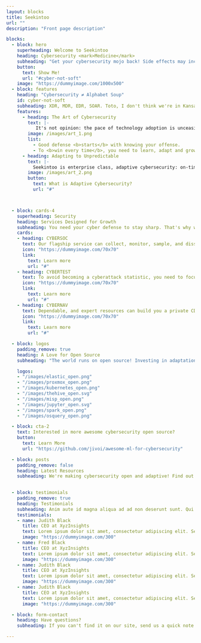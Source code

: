 ```yaml
---
layout: blocks
title: Seekintoo
url: ""
description: "Front page description"

blocks:
  - block: hero
    superheading: Welcome to Seekintoo
    heading: Cybersecurity <mark>Medicine</mark>
    subheading: "Get your cybersecurity mojo back! Side effects may include: business growth, customer trust, and true inner peace."
    button:
      text: Show Me!
      url: "#cyber-not-soft"
    image: "https://dummyimage.com/1000x500"
  - block: features
    heading: "Cybersecurity ≠ Alphabet Soup"
    id: cyber-not-soft
    subheading: XDR, MDR, EDR, SOAR. Toto, I don't think we're in Kansas anymore.
    features:
      - heading: The Art of Cybersecurity
        text: |-
           It's not opinion: the pace of technology adoption is unceasing, and the lines between business and technology have dissolved. The unpredictable nature, and fundamental risk of cyber incidents will increase steadily, and cybersecurity will play a universal role in progress.
        image: /images/art_1.png
        list:
          - Good defense <b>starts</b> with knowing your offense.
          - To <b>win every time</b>, you need to learn, adapt and grow; even under pressure!
      - heading: Adapting to Unpredictable
        text: |-
          Seekintoo is enterprise class, adaptive cybersecurity: on-time, and on-call.  Contact us now to see what world-class cybersecurity maintenance means.
        image: /images/art_2.png
        button:
          text: What is Adaptive Cybersecurity?
          url: "#"



  - block: cards-4
    superheading: Security
    heading: Services Designed for Growth
    subheading: You need your cyber defense to stay sharp. That's why we push the limits of "adapt and respond." We don't sell or underpin any of our services with proprietary licenses. Each foundational service works together or apart. We can design, build, and run a world-class cybersecurity maintenance program for you.
    cards:
    - heading: CYBERSOC
      text: Our flagship service can collect, monitor, sample, and dissect your machine generated data; from the cloud to OT/IOT. Specific AI, and real-world experts use a common data platform (CDP) and our adaptive framework to find suspicious patterns, and disrupt attacks against your business. 24x7. Forensic and critical response are options too!
      icon: "https://dummyimage.com/70x70"
      link:
        text: Learn more
        url: "#"
    - heading: CYBERTEST
      text: To avoid becoming a cyberattack statistic, you need to focus on a targeted response to emerging threats, not patching legacy defensive layers. CYBERTEST simulates known and novel threats against your business to provide key information on adapting your defense. Available as a service, or delivered traditionally to meet your scope.
      icon: "https://dummyimage.com/70x70"
      link:
        text: Learn more
        url: "#"
    - heading: CYBERNAV
      text: Dependable, and expert resources can build you a private CDP, or help navigate critical or supporting features of your cybersecurity maintenance program, model and map regulatory compliance, or design it from the ground up. A fresh, constructive, and outside perspective is budget well-spent to keep a false sense of security in check!
      icon: "https://dummyimage.com/70x70"
      link:
        text: Learn more
        url: "#"

  - block: logos
    padding_remove: true
    heading: A Love for Open Source
    subheading: "The world runs on open source! Investing in adaptation and integration provides the edge we need vs. closed and monolithic solutions. You can't afford to solve \"now\" problems with \"tomorrow\" solutions. Working with these open source projects lets us close the gap between now and tomorrow faster:"

    logos:
    - "/images/elastic_open.png"
    - "/images/proxmox_open.png"
    - "/images/kubernetes_open.png"
    - "/images/thehive_open.svg"
    - "/images/misp_open.png"
    - "/images/jupyter_open.svg"
    - "/images/spark_open.png"
    - "/images/osquery_open.png"

  - block: cta-2
    text: Interested in more awesome cybersecurity open source?
    button:
      text: Learn More
      url: "https://github.com/jivoi/awesome-ml-for-cybersecurity"

  - block: posts
    padding_remove: false
    heading: Latest Resources
    subheading: We're making cybersecurity open and adaptive! Find out what we're up to!

  
  - block: testimonials
    padding_remove: true
    heading: Testimonials
    subheading: Anim aute id magna aliqua ad ad non deserunt sunt. Qui irure qui lorem cupidatat commodo. Elit sunt amet fugiat veniam occaecat fugiat aliqua ad ad non deserunt sunt.
    testimonials:
    - name: Judith Black
      title: CEO at XyzInsights
      text: Lorem ipsum dolor sit amet, consectetur adipiscing elit. Sed urna nulla vitae laoreet augue. Amet feugiat est integer dolor auctor adipiscing nunc urna, sit.
      image: "https://dummyimage.com/300"
    - name: Fred Black
      title: CEO at XyzInsights
      text: Lorem ipsum dolor sit amet, consectetur adipiscing elit. Sed urna nulla vitae laoreet augue. Amet feugiat est integer dolor auctor adipiscing nunc urna, sit.
      image: "https://dummyimage.com/300"
    - name: Judith Black
      title: CEO at XyzInsights
      text: Lorem ipsum dolor sit amet, consectetur adipiscing elit. Sed urna nulla vitae laoreet augue. Amet feugiat est integer dolor auctor adipiscing nunc urna, sit.
      image: "https://dummyimage.com/300"
    - name: Judith Black
      title: CEO at XyzInsights
      text: Lorem ipsum dolor sit amet, consectetur adipiscing elit. Sed urna nulla vitae laoreet augue. Amet feugiat est integer dolor auctor adipiscing nunc urna, sit.
      image: "https://dummyimage.com/300"

  - block: form-contact
    heading: Have questions?
    subheading: If you can't find it on our site, send us a quick note! We'll make sure it gets to the right place!

---
```

